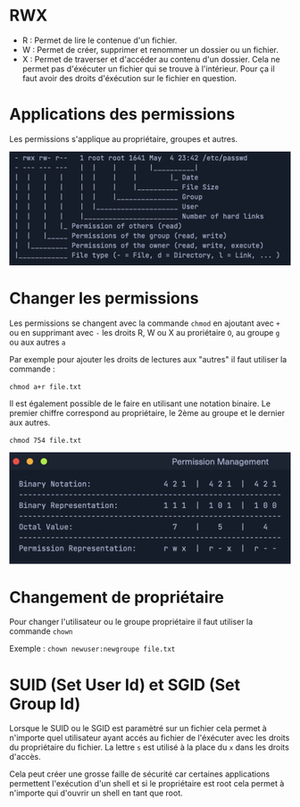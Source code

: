 # RWX

* R : Permet de lire le contenue d'un fichier.
* W : Permet de créer, supprimer et renommer un dossier ou un fichier.
* X : Permet de traverser et d'accéder au contenu d'un dossier. Cela ne permet pas d'éxécuter un fichier qui se trouve à l'intérieur. Pour ça il faut avoir des droits d'éxécution sur le fichier en question.

# Applications des permissions

Les permissions s'applique au propriétaire, groupes et autres.

![alt text](<Images/Permissions.png>)

# Changer les permissions

Les permissions se changent avec la commande `chmod` en ajoutant avec `+` ou en supprimant avec `-` les droits R, W ou X au proriétaire `O`, au groupe `g` ou aux autres `a`

Par exemple pour ajouter les droits de lectures aux "autres" il faut utiliser la commande :

`chmod a+r file.txt`

Il est également possible de le faire en utilisant une notation binaire. Le premier chiffre correspond au propriétaire, le 2ème au groupe et le dernier aux autres.

`chmod 754 file.txt`

![alt text](<Images/Notation Binaire.png>)

# Changement de propriétaire

Pour changer l'utilisateur ou le groupe propriétaire il faut utiliser la commande `chown`

Exemple : `chown newuser:newgroupe file.txt`

# SUID (Set User Id) et SGID (Set Group Id)

Lorsque le SUID ou le SGID est paramètré sur un fichier cela permet à n'importe quel utilisateur ayant accés au fichier de l'éxécuter avec les droits du propriétaire du fichier. La lettre `s` est utilisé à la place du `x` dans les droits d'accès.

Cela peut créer une grosse faille de sécurité car certaines applications permettent l'exécution d'un shell et si le propriétaire est root cela permet à n'importe qui d'ouvrir un shell en tant que root.
